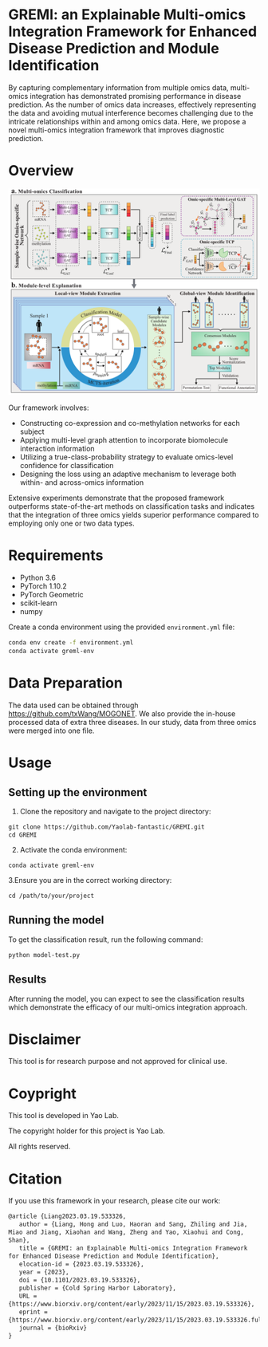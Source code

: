 # GREMI: an Explainable Multi-omics Integration Framework for Enhanced Disease Prediction and Module Identification

By capturing complementary information from multiple omics data, multi-omics integration has demonstrated promising performance in disease prediction. As the number of omics data increases, effectively representing the data and avoiding mutual interference becomes challenging due to the intricate relationships within and among omics data. Here, we propose a novel multi-omics integration framework that improves diagnostic prediction.

# Overview

![Framework](framework.png)

Our framework involves:
- Constructing co-expression and co-methylation networks for each subject
- Applying multi-level graph attention to incorporate biomolecule interaction information
- Utilizing a true-class-probability strategy to evaluate omics-level confidence for classification
- Designing the loss using an adaptive mechanism to leverage both within- and across-omics information

Extensive experiments demonstrate that the proposed framework outperforms state-of-the-art methods on classification tasks and indicates that the integration of three omics yields superior performance compared to employing only one or two data types.

# Requirements

- Python 3.6
- PyTorch 1.10.2
- PyTorch Geometric
- scikit-learn
- numpy

Create a conda environment using the provided `environment.yml` file:

```sh
conda env create -f environment.yml
conda activate greml-env
 ``` 

# Data Preparation
The data used can be obtained through https://github.com/txWang/MOGONET. We also provide the in-house processed data of extra three diseases. In our study, data from three omics were merged into one file. 

# Usage
## Setting up the environment
1. Clone the repository and navigate to the project directory:
```
git clone https://github.com/Yaolab-fantastic/GREMI.git
cd GREMI
```
2. Activate the conda environment:
```
conda activate greml-env
```
3.Ensure you are in the correct working directory:
```
cd /path/to/your/project
```
## Running the model
To get the classification result, run the following command:
```
python model-test.py
```
## Results
After running the model, you can expect to see the classification results which demonstrate the efficacy of our multi-omics integration approach.


# Disclaimer

This tool is for research purpose and not approved for clinical use.

# Coypright

This tool is developed in Yao Lab.

The copyright holder for this project is Yao Lab.

All rights reserved.

# Citation
If you use this framework in your research, please cite our work:

 ``` 
@article {Liang2023.03.19.533326,
    author = {Liang, Hong and Luo, Haoran and Sang, Zhiling and Jia, Miao and Jiang, Xiaohan and Wang, Zheng and Yao, Xiaohui and Cong, Shan},
    title = {GREMI: an Explainable Multi-omics Integration Framework for Enhanced Disease Prediction and Module Identification},
    elocation-id = {2023.03.19.533326},
    year = {2023},
    doi = {10.1101/2023.03.19.533326},
    publisher = {Cold Spring Harbor Laboratory},
    URL = {https://www.biorxiv.org/content/early/2023/11/15/2023.03.19.533326},
    eprint = {https://www.biorxiv.org/content/early/2023/11/15/2023.03.19.533326.full.pdf},
    journal = {bioRxiv}
}
 ``` 
